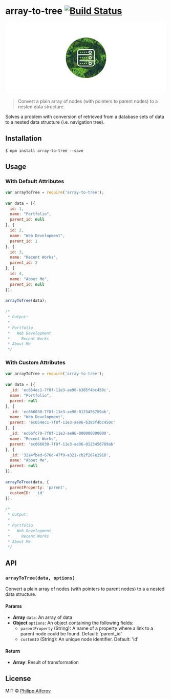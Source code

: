 # array-to-tree [![Build Status](https://travis-ci.org/alferov/array-to-tree.svg?branch=master)](https://travis-ci.org/alferov/array-to-tree)

![array-to-tree](media/array-to-tree.png)

> Convert a plain array of nodes (with pointers to parent nodes) to a nested data structure.

Solves a problem with conversion of retrieved from a database sets of data to a nested data structure (i.e. navigation tree).

## Installation

```
$ npm install array-to-tree --save
```

## Usage

### With Default Attributes

```js
var arrayToTree = require('array-to-tree');

var data = [{
  id: 1,
  name: "Portfolio",
  parent_id: null
}, {
  id: 2,
  name: "Web Development",
  parent_id: 1
}, {
  id: 3,
  name: "Recent Works",
  parent_id: 2
}, {
  id: 4,
  name: "About Me",
  parent_id: null
}];

arrayToTree(data);

/*
 * Output:
 *
 * Portfolio
 *   Web Development
 *     Recent Works
 * About Me
 */

```

### With Custom Attributes

```js
var arrayToTree = require('array-to-tree');

var data = [{
  _id: 'ec654ec1-7f8f-11e3-ae96-b385f4bc450c',
  name: "Portfolio",
  parent: null
}, {
  _id: 'ec666030-7f8f-11e3-ae96-0123456789ab',
  name: "Web Development",
  parent: 'ec654ec1-7f8f-11e3-ae96-b385f4bc450c'
}, {
  _id: 'ec66fc70-7f8f-11e3-ae96-000000000000',
  name: "Recent Works",
  parent: 'ec666030-7f8f-11e3-ae96-0123456789ab'
}, {
  _id: '32a4fbed-676d-47f9-a321-cb2f267e2918',
  name: "About Me",
  parent: null
}];

arrayToTree(data, {
  parentProperty: 'parent',
  customID: '_id'
});

/*
 * Output:
 *
 * Portfolio
 *   Web Development
 *     Recent Works
 * About Me
 */
```

## API

### `arrayToTree(data, options)`
Convert a plain array of nodes (with pointers to parent nodes) to a a nested data structure.

#### Params
- **Array** `data`: An array of data
- **Object** `options`: An object containing the following fields:
  - `parentProperty` (String): A name of a property where a link to a parent node could be found. Default: 'parent_id'
  - `customID` (String): An unique node identifier. Default: 'id'

#### Return
- **Array**: Result of transformation

## License

MIT © [Philipp Alferov](https://github.com/alferov)
